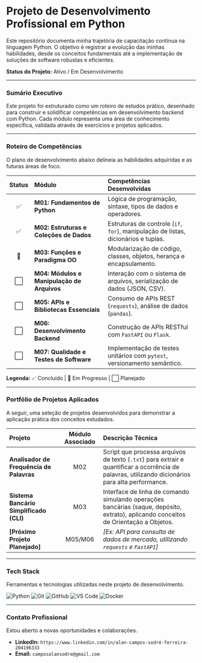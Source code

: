 # Projeto de Desenvolvimento Profissional em Python

Este repositório documenta minha trajetória de capacitação contínua na linguagem Python. O objetivo é registrar a evolução das minhas habilidades, desde os conceitos fundamentais até a implementação de soluções de software robustas e eficientes.

**Status do Projeto:** Ativo / Em Desenvolvimento

---

### **Sumário Executivo**

Este projeto foi estruturado como um roteiro de estudos prático, desenhado para construir e solidificar competências em desenvolvimento backend com Python. Cada módulo representa uma área de conhecimento específica, validada através de exercícios e projetos aplicados.

---

### **Roteiro de Competências**

O plano de desenvolvimento abaixo delineia as habilidades adquiridas e as futuras áreas de foco.

| Status | Módulo | Competências Desenvolvidas |
| :---: | :--- | :--- |
| ✅ | **M01: Fundamentos de Python** | Lógica de programação, sintaxe, tipos de dados e operadores. |
| ✅ | **M02: Estruturas e Coleções de Dados** | Estruturas de controle (`if`, `for`), manipulação de listas, dicionários e tuplas. |
| 🔄 | **M03: Funções e Paradigma OO** | Modularização de código, classes, objetos, herança e encapsulamento. |
| ⬜ | **M04: Módulos e Manipulação de Arquivos** | Interação com o sistema de arquivos, serialização de dados (JSON, CSV). |
| ⬜ | **M05: APIs e Bibliotecas Essenciais** | Consumo de APIs REST (`requests`), análise de dados (`pandas`). |
| ⬜ | **M06: Desenvolvimento Backend** | Construção de APIs RESTful com `FastAPI` ou `Flask`. |
| ⬜ | **M07: Qualidade e Testes de Software** | Implementação de testes unitários com `pytest`, versionamento semântico. |

**Legenda:** ✅ Concluído | 🔄 Em Progresso | ⬜ Planejado

---

### **Portfólio de Projetos Aplicados**

A seguir, uma seleção de projetos desenvolvidos para demonstrar a aplicação prática dos conceitos estudados.

| Projeto | Módulo Associado | Descrição Técnica |
| :--- | :---: | :--- |
| **Analisador de Frequência de Palavras**| M02 | Script que processa arquivos de texto (`.txt`) para extrair e quantificar a ocorrência de palavras, utilizando dicionários para alta performance. |
| **Sistema Bancário Simplificado (CLI)**| M03 | Interface de linha de comando simulando operações bancárias (saque, depósito, extrato), aplicando conceitos de Orientação a Objetos. |
| **[Próximo Projeto Planejado]** | M05/M06 | *[Ex: API para consulta de dados de mercado, utilizando `requests` e `FastAPI`]* |

---

### **Tech Stack**

Ferramentas e tecnologias utilizadas neste projeto de desenvolvimento.

<p>
  <img src="https://img.shields.io/badge/Python-3.11-3776AB?style=for-the-badge&logo=python&logoColor=white" alt="Python"/>
  <img src="https://img.shields.io/badge/Git-F05032?style=for-the-badge&logo=git&logoColor=white" alt="Git"/>
  <img src="https://img.shields.io/badge/GitHub-181717?style=for-the-badge&logo=github&logoColor=white" alt="GitHub"/>
  <img src="https://img.shields.io/badge/VS_Code-007ACC?style=for-the-badge&logo=visual-studio-code&logoColor=white" alt="VS Code"/>
  <img src="https://img.shields.io/badge/Docker-2496ED?style=for-the-badge&logo=docker&logoColor=white" alt="Docker"/>
</p>

---

### **Contato Profissional**

Estou aberto a novas oportunidades e colaborações.

* **LinkedIn:** `https://www.linkedin.com/in/alan-campos-sodré-ferreira-204196333`
* **Email:** `camposalansodre@gmail.com`